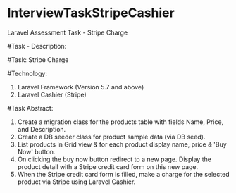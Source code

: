 # InterviewTaskStripeCashier
Laravel Assessment Task - Stripe Charge

#Task - Description:

#Task:
Stripe Charge

#Technology:
1) Laravel Framework (Version 5.7 and above)
2) Laravel Cashier (Stripe)

#Task Abstract:
1. Create a migration class for the products table with fields Name, Price, and Description.
2. Create a DB seeder class for product sample data (via DB seed).
3. List products in Grid view & for each product display name, price & 'Buy Now' button.
4. On clicking the buy now button redirect to a new page. Display the product detail with a Stripe credit card form on this new page.
5. When the Stripe credit card form is filled, make a charge for the selected product via Stripe using Laravel Cashier.
